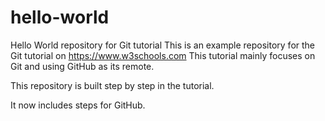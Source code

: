 # hello-world
Hello World repository for Git tutorial
This is an example repository for the Git tutorial on https://www.w3schools.com
This tutorial mainly focuses on Git and using GitHub as its remote.

This repository is built step by step in the tutorial. 

It now includes steps for GitHub.
